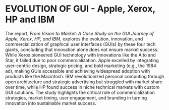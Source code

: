 # EVOLUTION OF GUI - Apple, Xerox, HP and IBM

The report, *From Vision to Market: A Case Study on the GUI Journey of Apple, Xerox, HP, and IBM*, explores the evolution, innovation, and commercialization of graphical user interfaces (GUIs) by these four tech giants, concluding that innovation alone does not ensure market success. While Xerox pioneered GUI technology with innovations like the Alto and Star, it failed due to poor commercialization. Apple excelled by integrating user-centric design, strategic pricing, and bold marketing (e.g., the 1984 ad), making GUIs accessible and achieving widespread adoption with products like the Macintosh. IBM revolutionized personal computing through open architecture and strategic advertising but struggled with market share over time, while HP found success in niche technical markets with custom GUI solutions. The study highlights the critical role of commercialization strategies, market timing, user engagement, and branding in turning innovation into sustainable market success.
